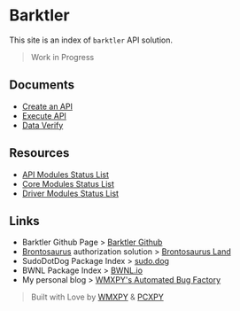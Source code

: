 # Barktler

This site is an index of `barktler` API solution.

> Work in Progress

## Documents

-   [Create an API](./documents/create-an-api.md)
-   [Execute API](./documents/execute-api.md)
-   [Data Verify](./documents/data-verify.md)

## Resources

-   [API Modules Status List](./modules/api.md)
-   [Core Modules Status List](./modules/core.md)
-   [Driver Modules Status List](./modules/driver.md)

## Links

-   Barktler Github Page > [Barktler Github](//github.com/Barktler)
-   [Brontosaurus](//github.com/SudoDotDog/Brontosaurus) authorization solution > [Brontosaurus Land](//brontosaurus.land)
-   SudoDotDog Package Index > [sudo.dog](//sudo.dog)
-   BWNL Package Index > [BWNL.io](//bwnl.io)
-   My personal blog > [WMXPY's Automated Bug Factory](//mengw.io)

> Built with Love by [WMXPY](//github.com/WMXPY) & [PCXPY](//github.com/PCXPY)
